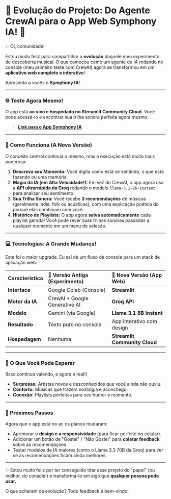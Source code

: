 # 🎵 Evolução do Projeto: Do Agente CrewAI para o App Web Symphony IA! 🚀

✨ Oi, comunidade!

Estou muito feliz para compartilhar a **evolução** daquele meu experimento de descoberta musical. O que começou como um agente de IA rodando no console (meu primeiro teste com CrewAI) agora se transformou em um **aplicativo web completo e interativo**!

Apresento a vocês o **Symphony IA**!

---

### 🌐 Teste Agora Mesmo!

O app está **ao vivo e hospedado no Streamlit Community Cloud**. Você pode acessá-lo e encontrar sua trilha sonora perfeita agora mesmo:

> **[Link para o App Symphony IA](https://symphonyiaprojetoads-5dfiru6tjoubjst8kvsabn.streamlit.app/)** 

---

### 💖 Como Funciona (A Nova Versão)

O conceito central continua o mesmo, mas a execução está muito mais poderosa:

1.  **Descreva seu Momento:** Você digita como está se sentindo, o que está fazendo ou uma memória.
2.  **Magia da IA (em Alta Velocidade!):** Em vez do CrewAI, o app agora usa a **API ultrarrápida da Groq** rodando o modelo `llama-3.1-8b-instant` para analisar seu sentimento.
3.  **Sua Trilha Sonora:** Você recebe **3 recomendações** de músicas (geralmente indie, folk ou acústicas), com uma explicação poética do porquê elas combinam com você.
4.  **Histórico de Playlists:** O app agora **salva automaticamente** cada playlist gerada! Você pode rever suas trilhas sonoras passadas a qualquer momento em um menu de seleção.

---

### 💻 Tecnologias: A Grande Mudança!

Este foi o maior upgrade. Eu saí de um fluxo de console para um stack de aplicação web:

| Característica | 🧪 Versão Antiga (Experimento) | 🚀 Nova Versão (App Web) |
| :--- | :--- | :--- |
| **Interface** | Google Colab (Console) | **Streamlit** |
| **Motor da IA** | CrewAI + Google Generative AI | **Groq API** |
| **Modelo** | Gemini (via Google) | **Llama 3.1 8B Instant** |
| **Resultado** | Texto puro no console | App interativo com design |
| **Hospedagem** | Nenhuma | **Streamlit Community Cloud** |

---

### 🌟 O Que Você Pode Esperar

(Isso continua valendo, e agora é real!)
* **Surpresas:** Artistas novos e desconhecidos que você ainda não ouviu.
* **Conforto:** Músicas que trazem nostalgia e aconchego.
* **Conexão:** Playlists perfeitas para seu humor e momento.

---

### 🚀 Próximos Passos

Agora que o app está no ar, os planos mudaram:

* Aprimorar o **design e a responsividade** (para ficar perfeito no celular).
* Adicionar um botão de "Gostei" / "Não Gostei" para **coletar feedback** sobre as recomendações.
* Testar modelos de IA maiores (como o Llama 3.3 70B da Groq) para ver se as recomendações ficam ainda melhores.

---

✨ Estou muito feliz por ter conseguido tirar esse projeto do "papel" (ou melhor, do console!) e transformá-lo em algo que **qualquer pessoa pode usar.**

O que acharam da evolução? Todo feedback é bem-vindo!
